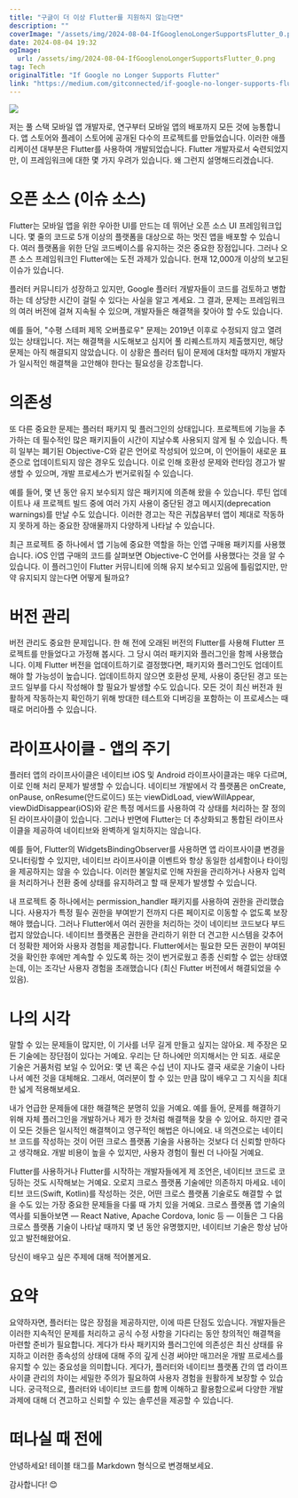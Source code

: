 ```yaml
---
title: "구글이 더 이상 Flutter를 지원하지 않는다면"
description: ""
coverImage: "/assets/img/2024-08-04-IfGooglenoLongerSupportsFlutter_0.png"
date: 2024-08-04 19:32
ogImage: 
  url: /assets/img/2024-08-04-IfGooglenoLongerSupportsFlutter_0.png
tag: Tech
originalTitle: "If Google no Longer Supports Flutter"
link: "https://medium.com/gitconnected/if-google-no-longer-supports-flutter-9c5b22ba6a17"
---
```



<img src="/assets/img/2024-08-04-IfGooglenoLongerSupportsFlutter_0.png" />

저는 풀 스택 모바일 앱 개발자로, 연구부터 모바일 앱의 배포까지 모든 것에 능통합니다. 앱 스토어와 플레이 스토어에 공개된 다수의 프로젝트를 만들었습니다. 이러한 애플리케이션 대부분은 Flutter를 사용하여 개발되었습니다. Flutter 개발자로서 숙련되었지만, 이 프레임워크에 대한 몇 가지 우려가 있습니다. 왜 그런지 설명해드리겠습니다.

# 오픈 소스 (이슈 소스)

Flutter는 모바일 앱을 위한 우아한 UI를 만드는 데 뛰어난 오픈 소스 UI 프레임워크입니다. 몇 줄의 코드로 5개 이상의 플랫폼을 대상으로 하는 멋진 앱을 배포할 수 있습니다. 여러 플랫폼을 위한 단일 코드베이스를 유지하는 것은 중요한 장점입니다. 그러나 오픈 소스 프레임워크인 Flutter에는 도전 과제가 있습니다. 현재 12,000개 이상의 보고된 이슈가 있습니다.

<div class="content-ad"></div>

플러터 커뮤니티가 성장하고 있지만, Google 플러터 개발자들이 코드를 검토하고 병합하는 데 상당한 시간이 걸릴 수 있다는 사실을 알고 계세요. 그 결과, 문제는 프레임워크의 여러 버전에 걸쳐 지속될 수 있으며, 개발자들은 해결책을 찾아야 할 수도 있습니다.

예를 들어, "수평 스테퍼 제목 오버플로우" 문제는 2019년 이후로 수정되지 않고 열려 있는 상태입니다. 저는 해결책을 시도해보고 심지어 풀 리퀘스트까지 제출했지만, 해당 문제는 아직 해결되지 않았습니다. 이 상황은 플러터 팀이 문제에 대처할 때까지 개발자가 일시적인 해결책을 고안해야 한다는 필요성을 강조합니다.

# 의존성

또 다른 중요한 문제는 플러터 패키지 및 플러그인의 상태입니다. 프로젝트에 기능을 추가하는 데 필수적인 많은 패키지들이 시간이 지날수록 사용되지 않게 될 수 있습니다. 특히 일부는 폐기된 Objective-C와 같은 언어로 작성되어 있으며, 이 언어들이 새로운 표준으로 업데이트되지 않은 경우도 있습니다. 이로 인해 호환성 문제와 런타임 경고가 발생할 수 있으며, 개발 프로세스가 번거로워질 수 있습니다.

<div class="content-ad"></div>

예를 들어, 몇 년 동안 유지 보수되지 않은 패키지에 의존해 왔을 수 있습니다. 루틴 업데이트나 새 프로젝트 빌드 중에 여러 가지 사용이 중단된 경고 메시지(deprecation warnings)를 만날 수도 있습니다. 이러한 경고는 작은 귀찮음부터 앱이 제대로 작동하지 못하게 하는 중요한 장애물까지 다양하게 나타날 수 있습니다.

최근 프로젝트 중 하나에서 앱 기능에 중요한 역할을 하는 인앱 구매용 패키지를 사용했습니다. iOS 인앱 구매의 코드를 살펴보면 Objective-C 언어를 사용했다는 것을 알 수 있습니다. 이 플러그인이 Flutter 커뮤니티에 의해 유지 보수되고 있음에 틀림없지만, 만약 유지되지 않는다면 어떻게 될까요?

# 버전 관리

버전 관리도 중요한 문제입니다. 한 해 전에 오래된 버전의 Flutter를 사용해 Flutter 프로젝트를 만들었다고 가정해 봅시다. 그 당시 여러 패키지와 플러그인을 함께 사용했습니다. 이제 Flutter 버전을 업데이트하기로 결정했다면, 패키지와 플러그인도 업데이트해야 할 가능성이 높습니다. 업데이트하지 않으면 호환성 문제, 사용이 중단된 경고 또는 코드 일부를 다시 작성해야 할 필요가 발생할 수도 있습니다. 모든 것이 최신 버전과 원활하게 작동하는지 확인하기 위해 방대한 테스트와 디버깅을 포함하는 이 프로세스는 때때로 머리아플 수 있습니다.

<div class="content-ad"></div>

# 라이프사이클 - 앱의 주기

플러터 앱의 라이프사이클은 네이티브 iOS 및 Android 라이프사이클과는 매우 다르며, 이로 인해 처리 문제가 발생할 수 있습니다. 네이티브 개발에서 각 플랫폼은 onCreate, onPause, onResume(안드로이드) 또는 viewDidLoad, viewWillAppear, viewDidDisappear(iOS)와 같은 특정 메서드를 사용하여 각 상태를 처리하는 잘 정의된 라이프사이클이 있습니다. 그러나 반면에 Flutter는 더 추상화되고 통합된 라이프사이클을 제공하여 네이티브와 완벽하게 일치하지는 않습니다.

예를 들어, Flutter의 WidgetsBindingObserver를 사용하면 앱 라이프사이클 변경을 모니터링할 수 있지만, 네이티브 라이프사이클 이벤트와 항상 동일한 섬세함이나 타이밍을 제공하지는 않을 수 있습니다. 이러한 불일치로 인해 자원을 관리하거나 사용자 입력을 처리하거나 전환 중에 상태를 유지하려고 할 때 문제가 발생할 수 있습니다.

내 프로젝트 중 하나에서는 permission_handler 패키지를 사용하여 권한을 관리했습니다. 사용자가 특정 필수 권한을 부여받기 전까지 다른 페이지로 이동할 수 없도록 보장해야 했습니다. 그러나 Flutter에서 여러 권한을 처리하는 것이 네이티브 코드보다 부드럽지 않았습니다. 네이티브 플랫폼은 권한을 관리하기 위한 더 견고한 시스템을 갖추어 더 정확한 제어와 사용자 경험을 제공합니다. Flutter에서는 필요한 모든 권한이 부여된 것을 확인한 후에만 계속할 수 있도록 하는 것이 번거로웠고 종종 신뢰할 수 없는 상태였는데, 이는 조각난 사용자 경험을 초래했습니다 (최신 Flutter 버전에서 해결되었을 수 있음).

<div class="content-ad"></div>

# 나의 시각

말할 수 있는 문제들이 많지만, 이 기사를 너무 길게 만들고 싶지는 않아요. 제 주장은 모든 기술에는 장단점이 있다는 거예요. 우리는 단 하나에만 의지해서는 안 되죠. 새로운 기술은 거품처럼 보일 수 있어요: 몇 년 혹은 수십 년이 지나도 결국 새로운 기술이 나타나서 예전 것을 대체해요. 그래서, 여러분이 할 수 있는 만큼 많이 배우고 그 지식을 최대한 넓게 적용해보세요.

내가 언급한 문제들에 대한 해결책은 분명히 있을 거예요. 예를 들어, 문제를 해결하기 위해 자체 플러그인을 개발하거나 제가 한 것처럼 해결책을 찾을 수 있어요. 하지만 결국 이 모든 것들은 일시적인 해결책이고 영구적인 해법은 아니에요. 내 의견으로는 네이티브 코드를 작성하는 것이 어떤 크로스 플랫폼 기술을 사용하는 것보다 더 신뢰할 만하다고 생각해요. 개발 비용이 높을 수 있지만, 사용자 경험이 훨씬 더 나아질 거예요.

Flutter를 사용하거나 Flutter를 시작하는 개발자들에게 제 조언은, 네이티브 코드로 코딩하는 것도 시작해보는 거예요. 오로지 크로스 플랫폼 기술에만 의존하지 마세요. 네이티브 코드(Swift, Kotlin)를 작성하는 것은, 어떤 크로스 플랫폼 기술로도 해결할 수 없을 수도 있는 가장 중요한 문제들을 다룰 때 가치 있을 거예요. 크로스 플랫폼 앱 기술의 역사를 되돌아보면 — React Native, Apache Cordova, Ionic 등 — 이들은 그 다음 크로스 플랫폼 기술이 나타날 때까지 몇 년 동안 유명했지만, 네이티브 기술은 항상 남아있고 발전해왔어요.

<div class="content-ad"></div>

당신이 배우고 싶은 주제에 대해 적어볼게요.

# 요약

요약하자면, 플러터는 많은 장점을 제공하지만, 이에 따른 단점도 있습니다. 개발자들은 이러한 지속적인 문제를 처리하고 공식 수정 사항을 기다리는 동안 창의적인 해결책을 마련할 준비가 필요합니다. 게다가 타사 패키지와 플러그인에 의존성은 최신 상태를 유지하고 이러한 종속성의 상태에 대해 주의 깊게 신경 써야만 매끄러운 개발 프로세스를 유지할 수 있는 중요성을 의미합니다. 게다가, 플러터와 네이티브 플랫폼 간의 앱 라이프사이클 관리의 차이는 세밀한 주의가 필요하여 사용자 경험을 원활하게 보장할 수 있습니다. 궁극적으로, 플러터와 네이티브 코드를 함께 이해하고 활용함으로써 다양한 개발 과제에 대해 더 견고하고 신뢰할 수 있는 솔루션을 제공할 수 있습니다.

# 떠나실 때 전에

<div class="content-ad"></div>

안녕하세요! 테이블 태그를 Markdown 형식으로 변경해보세요.

감사합니다! 😊